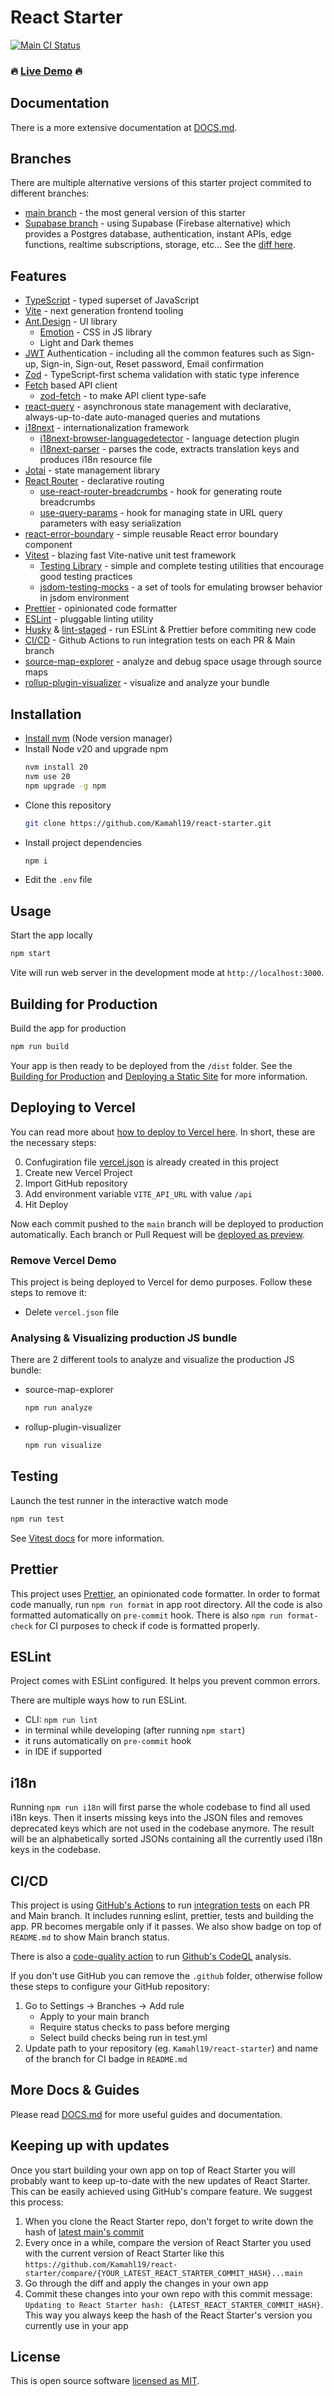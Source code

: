 # React Starter

[![Main CI Status](https://github.com/Kamahl19/react-starter/actions/workflows/test.yml/badge.svg?branch=main)](https://github.com/Kamahl19/react-starter/actions?query=workflow:test+branch:main)

### 🔥 [Live Demo](https://react-starter-delta-one.vercel.app/) 🔥

## Documentation

There is a more extensive documentation at [DOCS.md](./DOCS.md).

## Branches

There are multiple alternative versions of this starter project commited to different branches:

- [main branch](https://github.com/Kamahl19/react-starter) - the most general version of this starter
- [Supabase branch](https://github.com/Kamahl19/react-starter/tree/supabase) - using Supabase (Firebase alternative) which provides a Postgres database, authentication, instant APIs, edge functions, realtime subscriptions, storage, etc... See the [diff here](https://github.com/Kamahl19/react-starter/compare/main...supabase).

## Features

- [TypeScript](https://www.typescriptlang.org/) - typed superset of JavaScript
- [Vite](https://vitejs.dev/) - next generation frontend tooling
- [Ant.Design](https://ant.design/) - UI library
  - [Emotion](https://emotion.sh/) - CSS in JS library
  - Light and Dark themes
- [JWT](https://jwt.io/) Authentication - including all the common features such as Sign-up, Sign-in, Sign-out, Reset password, Email confirmation
- [Zod](https://github.com/colinhacks/zod) - TypeScript-first schema validation with static type inference
- [Fetch](https://developer.mozilla.org/en-US/docs/Web/API/Fetch_API) based API client
  - [zod-fetch](https://github.com/mattpocock/zod-fetch) - to make API client type-safe
- [react-query](https://tanstack.com/query/) - asynchronous state management with declarative, always-up-to-date auto-managed queries and mutations
- [i18next](https://www.i18next.com/) - internationalization framework
  - [i18next-browser-languagedetector](https://github.com/i18next/i18next-browser-languageDetector) - language detection plugin
  - [i18next-parser](https://github.com/i18next/i18next-parser) - parses the code, extracts translation keys and produces i18n resource file
- [Jotai](https://jotai.org/) - state management library
- [React Router](https://reactrouter.com/) - declarative routing
  - [use-react-router-breadcrumbs](https://github.com/icd2k3/use-react-router-breadcrumbs) - hook for generating route breadcrumbs
  - [use-query-params](https://github.com/pbeshai/use-query-params) - hook for managing state in URL query parameters with easy serialization
- [react-error-boundary](https://github.com/bvaughn/react-error-boundary) - simple reusable React error boundary component
- [Vitest](https://vitest.dev/) - blazing fast Vite-native unit test framework
  - [Testing Library](https://testing-library.com/) - simple and complete testing utilities that encourage good testing practices
  - [jsdom-testing-mocks](https://github.com/trurl-master/jsdom-testing-mocks) - a set of tools for emulating browser behavior in jsdom environment
- [Prettier](https://prettier.io/) - opinionated code formatter
- [ESLint](https://eslint.org/) - pluggable linting utility
- [Husky](https://github.com/typicode/husky) & [lint-staged](https://github.com/okonet/lint-staged) - run ESLint & Prettier before commiting new code
- [CI/CD](https://github.com/features/actions) - Github Actions to run integration tests on each PR & Main branch
- [source-map-explorer](https://github.com/danvk/source-map-explorer) - analyze and debug space usage through source maps
- [rollup-plugin-visualizer](https://github.com/btd/rollup-plugin-visualizer) - visualize and analyze your bundle

## Installation

- [Install nvm](https://github.com/nvm-sh/nvm) (Node version manager)
- Install Node v20 and upgrade npm
  ```bash
  nvm install 20
  nvm use 20
  npm upgrade -g npm
  ```
- Clone this repository
  ```bash
  git clone https://github.com/Kamahl19/react-starter.git
  ```
- Install project dependencies
  ```bash
  npm i
  ```
- Edit the `.env` file

## Usage

Start the app locally

```bash
npm start
```

Vite will run web server in the development mode at `http://localhost:3000`.

## Building for Production

Build the app for production

```bash
npm run build
```

Your app is then ready to be deployed from the `/dist` folder. See the [Building for Production](https://vitejs.dev/guide/build.html#browser-compatibility) and [Deploying a Static Site](https://vitejs.dev/guide/static-deploy.html) for more information.

## Deploying to Vercel

You can read more about [how to deploy to Vercel here](https://vercel.com/docs/getting-started-with-vercel). In short, these are the necessary steps:

0. Confugiration file [vercel.json](./vercel.json) is already created in this project
1. Create new Vercel Project
2. Import GitHub repository
3. Add environment variable `VITE_API_URL` with value `/api`
4. Hit Deploy

Now each commit pushed to the `main` branch will be deployed to production automatically. Each branch or Pull Request will be [deployed as preview](https://vercel.com/docs/deployments/preview-deployments).

### Remove Vercel Demo

This project is being deployed to Vercel for demo purposes. Follow these steps to remove it:

- Delete `vercel.json` file

### Analysing & Visualizing production JS bundle

There are 2 different tools to analyze and visualize the production JS bundle:

- source-map-explorer
  ```bash
  npm run analyze
  ```
- rollup-plugin-visualizer
  ```bash
  npm run visualize
  ```

## Testing

Launch the test runner in the interactive watch mode

```bash
npm run test
```

See [Vitest docs](https://vitest.dev/) for more information.

## Prettier

This project uses [Prettier](https://prettier.io/), an opinionated code formatter. In order to format code manually, run `npm run format` in app root directory. All the code is also formatted automatically on `pre-commit` hook. There is also `npm run format-check` for CI purposes to check if code is formatted properly.

## ESLint

Project comes with ESLint configured. It helps you prevent common errors.

There are multiple ways how to run ESLint.

- CLI: `npm run lint`
- in terminal while developing (after running `npm start`)
- it runs automatically on `pre-commit` hook
- in IDE if supported

## i18n

Running `npm run i18n` will first parse the whole codebase to find all used i18n keys. Then it inserts missing keys into the JSON files and removes deprecated keys which are not used in the codebase anymore. The result will be an alphabetically sorted JSONs containing all the currently used i18n keys in the codebase.

## CI/CD

This project is using [GitHub's Actions](https://github.com/features/actions) to run [integration tests](.github/workflows/test.yml) on each PR and Main branch. It includes running eslint, prettier, tests and building the app. PR becomes mergable only if it passes. We also show badge on top of `README.md` to show Main branch status.

There is also a [code-quality action](.github/workflows/codeql-analysis.yml) to run [Github's CodeQL](https://codeql.github.com/) analysis.

If you don't use GitHub you can remove the `.github` folder, otherwise follow these steps to configure your GitHub repository:

1. Go to Settings -> Branches -> Add rule
   - Apply to your main branch
   - Require status checks to pass before merging
   - Select build checks being run in test.yml
2. Update path to your repository (eg. `Kamahl19/react-starter`) and name of the branch for CI badge in `README.md`

## More Docs & Guides

Please read [DOCS.md](./DOCS.md) for more useful guides and documentation.

## Keeping up with updates

Once you start building your own app on top of React Starter you will probably want to keep up-to-date with the new updates of React Starter. This can be easily achieved using GitHub's compare feature. We suggest this process:

1. When you clone the React Starter repo, don't forget to write down the hash of [latest main's commit](https://github.com/Kamahl19/react-starter/commits/main)
2. Every once in a while, compare the version of React Starter you used with the current version of React Starter like this `https://github.com/Kamahl19/react-starter/compare/{YOUR_LATEST_REACT_STARTER_COMMIT_HASH}...main`
3. Go through the diff and apply the changes in your own app
4. Commit these changes into your own repo with this commit message: `Updating to React Starter hash: {LATEST_REACT_STARTER_COMMIT_HASH}`. This way you always keep the hash of the React Starter's version you currently use in your app

## License

This is open source software [licensed as MIT](https://github.com/Kamahl19/react-starter/blob/main/LICENSE).
